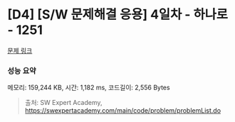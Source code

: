 # [D4] [S/W 문제해결 응용] 4일차 - 하나로 - 1251 

[문제 링크](https://swexpertacademy.com/main/code/problem/problemDetail.do?contestProbId=AV15StKqAQkCFAYD) 

### 성능 요약

메모리: 159,244 KB, 시간: 1,182 ms, 코드길이: 2,556 Bytes



> 출처: SW Expert Academy, https://swexpertacademy.com/main/code/problem/problemList.do